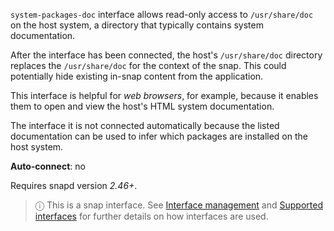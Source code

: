 `system-packages-doc` interface allows read-only access to `/usr/share/doc` on the host system, a directory that typically contains system documentation.

After the interface has been connected, the host's `/usr/share/doc` directory replaces the `/usr/share/doc` for the context of the snap. This could potentially hide existing in-snap content from the application.

This interface is helpful for *web browsers*, for example, because it enables them to open and view the host's HTML system documentation.

The interface it is not connected automatically because the listed documentation can be used to infer which packages are installed on the host system.

**Auto-connect**: no

Requires snapd version _2.46+_.

> ⓘ  This is a snap interface. See [Interface management](/t/interface-management/6154) and [Supported interfaces](/t/supported-interfaces/7744) for further details on how interfaces are used.